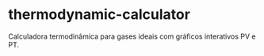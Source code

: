 # thermodynamic-calculator
Calculadora termodinâmica para gases ideais com gráficos interativos PV e PT.
